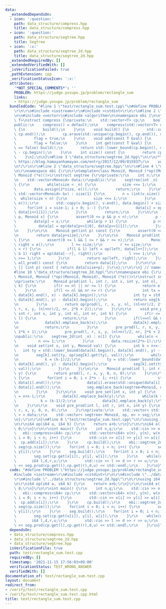 ```yaml
---
data:
  _extendedDependsOn:
  - icon: ':question:'
    path: data_structure/compress.hpp
    title: data_structure/compress.hpp
  - icon: ':question:'
    path: data_structure/segtree.hpp
    title: Segtree
  - icon: ':x:'
    path: data_structure/segtree_2d.hpp
    title: data_structure/segtree_2d.hpp
  _extendedRequiredBy: []
  _extendedVerifiedWith: []
  _isVerificationFailed: true
  _pathExtension: cpp
  _verificationStatusIcon: ':x:'
  attributes:
    '*NOT_SPECIAL_COMMENTS*': ''
    PROBLEM: https://judge.yosupo.jp/problem/rectangle_sum
    links:
    - https://judge.yosupo.jp/problem/rectangle_sum
  bundledCode: "#line 1 \"test/rectangle_sum.test.cpp\"\n#define PROBLEM \"https://judge.yosupo.jp/problem/rectangle_sum\"\
    \r\n\r\n#include <iostream>\r\n#include <cstdint>\r\n\r\n#line 2 \"data_structure/compress.hpp\"\
    \n\n#include <vector>\n#include <algorithm>\n\nnamespace ebi {\n\ntemplate<class\
    \ T>\nstruct compress {\nprivate:\n    std::vector<T> cp;\n    bool flag = false;\n\
    public:\n    compress() = default;\n\n    compress(std::vector<T> cp) : cp(cp)\
    \ {\n        build();\n    }\n\n    void build() {\n        std::sort(cp.begin(),\
    \ cp.end());\n        cp.erase(std::unique(cp.begin(), cp.end()), cp.end());\n\
    \        flag = true;\n    }\n\n    void add(const T &val) {\n        cp.emplace_back(val);\n\
    \        flag = false;\n    }\n\n    int get(const T &val) {\n        if(flag\
    \ == false) build();\n        return std::lower_bound(cp.begin(), cp.end(), val)\
    \ - cp.begin();\n    }\n\n    int size() const {\n        return cp.size();\n\
    \    }\n};\n\n}\n#line 3 \"data_structure/segtree_2d.hpp\"\n\r\n/*\r\n    reference:\
    \ https://blog.hamayanhamayan.com/entry/2017/12/09/015937\r\n    verify   : http://codeforces.com/contest/893/submission/125531718\r\
    \n*/\r\n\r\n#line 2 \"data_structure/segtree.hpp\"\n\r\n#line 4 \"data_structure/segtree.hpp\"\
    \n\r\nnamespace ebi {\r\n\r\ntemplate<class Monoid, Monoid (*op)(Monoid, Monoid),\
    \ Monoid (*e)()>\r\nstruct segtree {\r\nprivate:\r\n    int n;\r\n    int size;\r\
    \n    std::vector<Monoid> data;\r\npublic:\r\n    segtree(int _n) : n(_n), size(1)\
    \ {\r\n        while(size < _n) {\r\n            size <<= 1;\r\n        }\r\n\
    \        data.assign(2*size, e());\r\n        return;\r\n    }\r\n\r\n    segtree(const\
    \ std::vector<Monoid> &v) : size(1) {\r\n        n = (int)v.size();\r\n      \
    \  while(size < n) {\r\n            size <<= 1;\r\n        }\r\n        data.assign(2*size,\
    \ e());\r\n        std::copy(v.begin(), v.end(), data.begin() + size);\r\n   \
    \     for(int i = size-1; i > 0; i--) {\r\n            data[i] = op(data[i<<1|0],\
    \ data[i<<1|1]);\r\n        }\r\n        return;\r\n    }\r\n\r\n    void set(int\
    \ p, Monoid x) {\r\n        assert(0 <= p && p < n);\r\n        p += size;\r\n\
    \        data[p] = x;\r\n        while(p > 1) {\r\n            p >>= 1;\r\n  \
    \          data[p] = op(data[p<<1|0], data[p<<1|1]);\r\n        }\r\n        return;\r\
    \n    }\r\n\r\n    Monoid get(int p) const {\r\n        assert(0 <= p && p < n);\r\
    \n        return data[p+size];\r\n    }\r\n\r\n    Monoid prod(int l, int r) const\
    \ {\r\n        assert(0 <= l && l <= r && r <= n);\r\n        Monoid left = e(),\
    \ right = e();\r\n        l += size;\r\n        r += size;\r\n        while(l\
    \ < r) {\r\n            if(l & 1) left = op(left, data[l++]);\r\n            if(r\
    \ & 1) right = op(data[--r], right);\r\n            l >>= 1;\r\n            r\
    \ >>= 1;\r\n        }\r\n        return op(left, right);\r\n    }\r\n\r\n    Monoid\
    \ all_prod() const {\r\n        return data[1];\r\n    }\r\n\r\n    Monoid operator\
    \ [] (int p) const { return data[size+p]; }\r\n};\r\n\r\n} // namespace ebi\r\n\
    #line 10 \"data_structure/segtree_2d.hpp\"\n\r\nnamespace ebi {\r\n\r\ntemplate<class\
    \ Monoid, Monoid (*op)(Monoid, Monoid), Monoid (*e)()>\r\nstruct segtree_2d {\r\
    \nprivate:\r\n    Monoid prod(int l, int r, int x, int y, int nl, int nr, int\
    \ k) {\r\n        if(r <= nl || nr <= l) {\r\n            return e();\r\n    \
    \    }\r\n        if(l <= nl && nr <= r) {\r\n            int tx = std::lower_bound(data[k].begin(),\
    \ data[k].end(), x) - data[k].begin();\r\n            int ty = std::lower_bound(data[k].begin(),\
    \ data[k].end(), y) - data[k].begin();\r\n            return seg[k].prod(tx, ty);\r\
    \n        }\r\n        return op(prod(l, r, x, y, nl, (nl+nr)/2, 2*k + 1), prod(l,\
    \ r, x, y, (nl+nr)/2, nr, 2*k + 2));\r\n    }\r\n\r\n    void pre_prod(int l,\
    \ int r, int x, int y, int nl, int nr, int k) {\r\n        if(r <= nl || nr <=\
    \ l) {\r\n            return;\r\n        }\r\n        if(l<=nl && nr <= r) {\r\
    \n            data[k].emplace_back(x);\r\n            data[k].emplace_back(y);\r\
    \n            return;\r\n        }\r\n        pre_prod(l, r, x, y, nl, (nl+nr)/2,\
    \ 2*k + 1);\r\n        pre_prod(l, r, x, y, (nl+nr)/2, nr, 2*k + 2);\r\n    }\r\
    \npublic:\r\n    segtree_2d(int _n) : n(1) {\r\n        while(n < _n) {\r\n  \
    \          n <<= 1;\r\n        }\r\n        data.resize(2*n-1);\r\n    }\r\n\r\
    \n    void set(int x, int y, Monoid val) {\r\n        int k = n+x-1;\r\n     \
    \   int ty = std::lower_bound(data[k].begin(), data[k].end(), y) - data[k].begin();\r\
    \n        seg[k].set(ty, op(seg[k].get(ty), val));\r\n        while(k > 0) {\r\
    \n            k = (k-1)/2;\r\n            ty = std::lower_bound(data[k].begin(),\
    \ data[k].end(), y) - data[k].begin();\r\n            seg[k].set(ty, op(seg[k].get(ty),\
    \ val));\r\n        }\r\n    }\r\n\r\n    Monoid prod(int l, int r, int x, int\
    \ y) {\r\n        return prod(l, r, x, y, 0, n, 0);\r\n    }\r\n\r\n    void build()\
    \ {\r\n        for(int i = 0; i < 2*n - 1; ++i) {\r\n            std::sort(data[i].begin(),\
    \ data[i].end());\r\n            data[i].erase(std::unique(data[i].begin(), data[i].end()),\
    \ data[i].end());\r\n            seg.emplace_back(segtree<Monoid, op, e>(int(data[i].size())));\r\
    \n        }\r\n    }\r\n\r\n    void pre_set(int x, int y) {\r\n        int k\
    \ = n+x-1;\r\n        data[k].emplace_back(y);\r\n        while(k > 0) {\r\n \
    \           k = (k-1)/2;\r\n            data[k].emplace_back(y);\r\n        }\r\
    \n    }\r\n\r\n    void pre_prod(int l, int r, int x, int y) {\r\n        pre_prod(l,\
    \ r, x, y, 0, n, 0);\r\n    }\r\nprivate:\r\n    std::vector< std::vector< Monoid\
    \ > > data;\r\n    std::vector< segtree< Monoid, op, e> > seg;\r\n    int n;\r\
    \n};\r\n\r\n}\n#line 8 \"test/rectangle_sum.test.cpp\"\n\r\nusing i64 = std::int64_t;\r\
    \n\r\ni64 op(i64 a, i64 b) {\r\n    return a+b;\r\n}\r\n\r\ni64 e() {\r\n    return\
    \ 0;\r\n}\r\n\r\nint main() {\r\n    int n,q;\r\n    std::cin >> n >> q;\r\n \
    \   ebi::compress<i64> cp;\r\n    std::vector<i64> x(n), y(n), w(n);\r\n    for(int\
    \ i = 0; i < n; i++) {\r\n        std::cin >> x[i] >> y[i] >> w[i];\r\n      \
    \  cp.add(x[i]);\r\n    }\r\n    cp.build();\r\n    ebi::segtree_2d<i64, op, e>\
    \ seg(cp.size());\r\n    for(int i = 0; i < n; i++) {\r\n        seg.pre_set(cp.get(x[i]),\
    \ y[i]);\r\n    }\r\n    seg.build();\r\n    for(int i = 0; i < n; i++) {\r\n\
    \        seg.set(cp.get(x[i]), y[i], w[i]);\r\n    }\r\n    while(q--) {\r\n \
    \       i64 l,d,r,u;\r\n        std::cin >> l >> d >> r >> u;\r\n        std::cout\
    \ << seg.prod(cp.get(l),cp.get(r),d,u) << std::endl;\r\n    }\r\n}\n"
  code: "#define PROBLEM \"https://judge.yosupo.jp/problem/rectangle_sum\"\r\n\r\n\
    #include <iostream>\r\n#include <cstdint>\r\n\r\n#include \"../data_structure/compress.hpp\"\
    \r\n#include \"../data_structure/segtree_2d.hpp\"\r\n\r\nusing i64 = std::int64_t;\r\
    \n\r\ni64 op(i64 a, i64 b) {\r\n    return a+b;\r\n}\r\n\r\ni64 e() {\r\n    return\
    \ 0;\r\n}\r\n\r\nint main() {\r\n    int n,q;\r\n    std::cin >> n >> q;\r\n \
    \   ebi::compress<i64> cp;\r\n    std::vector<i64> x(n), y(n), w(n);\r\n    for(int\
    \ i = 0; i < n; i++) {\r\n        std::cin >> x[i] >> y[i] >> w[i];\r\n      \
    \  cp.add(x[i]);\r\n    }\r\n    cp.build();\r\n    ebi::segtree_2d<i64, op, e>\
    \ seg(cp.size());\r\n    for(int i = 0; i < n; i++) {\r\n        seg.pre_set(cp.get(x[i]),\
    \ y[i]);\r\n    }\r\n    seg.build();\r\n    for(int i = 0; i < n; i++) {\r\n\
    \        seg.set(cp.get(x[i]), y[i], w[i]);\r\n    }\r\n    while(q--) {\r\n \
    \       i64 l,d,r,u;\r\n        std::cin >> l >> d >> r >> u;\r\n        std::cout\
    \ << seg.prod(cp.get(l),cp.get(r),d,u) << std::endl;\r\n    }\r\n}"
  dependsOn:
  - data_structure/compress.hpp
  - data_structure/segtree_2d.hpp
  - data_structure/segtree.hpp
  isVerificationFile: true
  path: test/rectangle_sum.test.cpp
  requiredBy: []
  timestamp: '2021-11-15 17:56:03+09:00'
  verificationStatus: TEST_WRONG_ANSWER
  verifiedWith: []
documentation_of: test/rectangle_sum.test.cpp
layout: document
redirect_from:
- /verify/test/rectangle_sum.test.cpp
- /verify/test/rectangle_sum.test.cpp.html
title: test/rectangle_sum.test.cpp
---
```

